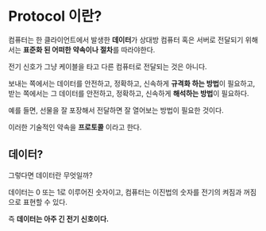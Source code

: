 # Protocol 이란?
컴퓨터는 한 클라이언트에서 발생한 <b>데이터</b>가 상대방 컴퓨터 혹은 서버로 전달되기 위해서는 <b>표준화 된 어떠한 약속이나 절차</b>를 따라야한다.

전기 신호가 그냥 케이블을 타고 다른 컴퓨터로 전달되는 것은 아니다.

보내는 쪽에서는 데이터를 안전하고, 정확하고, 신속하게 <b>규격화 하는 방법</b>이 필요하고,    
받는 쪽에서는 그 데이터를 안전하고, 정확하고, 신속하게 <b>해석하는 방법</b>이 필요하다.   

예를 들면, 선물을 잘 포장해서 전달하면 잘 열어보는 방법이 필요한 것이다.

이러한 기술적인 약속을 <b>프로토콜</b> 이라고 한다.


## 데이터?
그렇다면 데이터란 무엇일까?

데이터는 0 또는 1로 이루어진 숫자이고, 컴퓨터는 이진법의 숫자를 전기의 켜짐과 꺼짐으로 표현할 수 있다.

즉 <b>데이터는 아주 긴 전기 신호이다.</b>